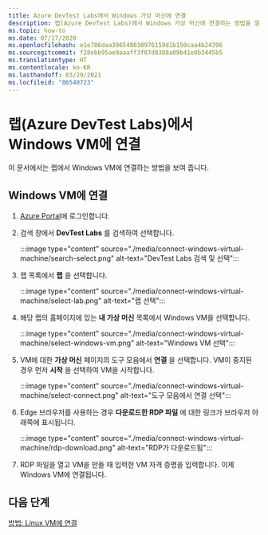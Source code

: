 ```yaml
---
title: Azure DevTest Labs에서 Windows 가상 머신에 연결
description: 랩(Azure DevTest Labs)에서 Windows 가상 머신에 연결하는 방법을 알아봅니다.
ms.topic: how-to
ms.date: 07/17/2020
ms.openlocfilehash: e1e786daa396548030976159d1b150caa4b24396
ms.sourcegitcommit: f28ebb95ae9aaaff3f87d8388a09b41e0b3445b5
ms.translationtype: HT
ms.contentlocale: ko-KR
ms.lasthandoff: 03/29/2021
ms.locfileid: "86540723"
---
```

# <a name="connect-to-a-windows-vm-in-your-lab-azure-devtest-labs"></a>랩(Azure DevTest Labs)에서 Windows VM에 연결
이 문서에서는 랩에서 Windows VM에 연결하는 방법을 보여 줍니다. 

## <a name="connect-to-a-windows-vm"></a>Windows VM에 연결
1. [Azure Portal](https://portal.azure.com)에 로그인합니다.
1. 검색 창에서 **DevTest Labs** 를 검색하여 선택합니다. 

    :::image type="content" source="./media/connect-windows-virtual-machine/search-select.png" alt-text="DevTest Labs 검색 및 선택":::    
1. 랩 목록에서 **랩** 을 선택합니다.

    :::image type="content" source="./media/connect-windows-virtual-machine/select-lab.png" alt-text="랩 선택":::            
1. 해당 랩의 홈페이지에 있는 **내 가상 머신** 목록에서 Windows VM을 선택합니다. 

    :::image type="content" source="./media/connect-windows-virtual-machine/select-windows-vm.png" alt-text="Windows VM 선택":::                
1. VM에 대한 **가상 머신** 페이지의 도구 모음에서 **연결** 을 선택합니다. VM이 중지된 경우 먼저 **시작** 을 선택하여 VM을 시작합니다.

    :::image type="content" source="./media/connect-windows-virtual-machine/select-connect.png" alt-text="도구 모음에서 연결 선택":::                    
1. Edge 브라우저를 사용하는 경우 **다운로드한 RDP 파일** 에 대한 링크가 브라우저 아래쪽에 표시됩니다. 

    :::image type="content" source="./media/connect-windows-virtual-machine/rdp-download.png" alt-text="RDP가 다운로드됨":::                        
1. RDP 파일을 열고 VM을 만들 때 입력한 VM 자격 증명을 입력합니다. 이제 Windows VM에 연결됩니다. 

## <a name="next-steps"></a>다음 단계
[방법: Linux VM에 연결](connect-linux-virtual-machine.md)
